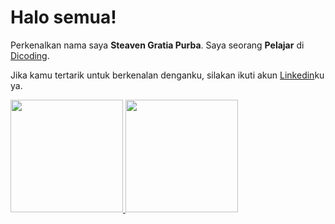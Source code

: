 # Halo semua! 
Perkenalkan nama saya **Steaven Gratia Purba**.
Saya seorang **Pelajar** di [Dicoding](https://www.dicoding.com/).

Jika kamu tertarik untuk berkenalan denganku, silakan ikuti akun [Linkedin](www.linkedin.com/in/steaven-gratia-purba-498017259)ku ya.
 
<p align="left">
<a href="https://github.com/steavenprb">
  <img height="180em" src="https://github-readme-stats-eight-theta.vercel.app/api?username=steavenprb&show_icons=true&theme=algolia&include_all_commits=true&count_private=true"/>
  <img height="180em" src="https://github-readme-stats-eight-theta.vercel.app/api/top-langs/?username=steavenprb&layout=compact&langs_count=8&theme=algolia"/>
</a>

<!--
**steavenprb/steavenprb** is a ✨ _special_ ✨ repository because its `README.md` (this file) appears on your GitHub profile.

Here are some ideas to get you started:

- 🔭 I’m currently working on ...
- 🌱 I’m currently learning ...
- 👯 I’m looking to collaborate on ...
- 🤔 I’m looking for help with ...
- 💬 Ask me about ...
- 📫 How to reach me: ...
- 😄 Pronouns: ...
- ⚡ Fun fact: ...
-->
